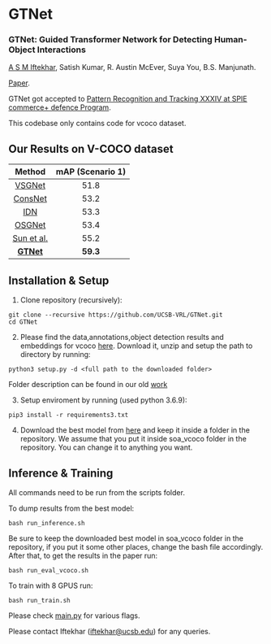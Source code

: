 # GTNet 
### **GTNet: Guided Transformer Network for Detecting Human-Object Interactions**
 [A S M Iftekhar](https://sites.google.com/view/asmiftekhar/home), Satish Kumar, R. Austin McEver, Suya You, B.S. Manjunath.
 
[Paper](https://arxiv.org/pdf/2108.00596.pdf).

GTNet got accepted to [Pattern Recognition
and Tracking XXXIV at SPIE commerce+ defence Program](https://spie.org/DCS23/conferencedetails/optical-pattern-recognition?enableBackToBrowse=true).

This codebase only contains code for vcoco dataset.

## Our Results on V-COCO dataset

|Method| mAP (Scenario 1)|
|:---:|:---:|
|[VSGNet](openaccess.thecvf.com/content_CVPR_2020/papers/Ulutan_VSGNet_Spatial_Attention_Network_for_Detecting_Human_Object_Interactions_Using_CVPR_2020_paper.pdf)| 51.8|
|[ConsNet](https://arxiv.org/abs/2008.06254)| 53.2|
|[IDN](https://arxiv.org/abs/2010.16219)| 53.3 |
|[OSGNet](https://www.tandfonline.com/doi/full/10.1080/0952813X.2020.1818293)| 53.4  |
|[Sun et al.](https://dl.acm.org/doi/10.1145/3512527.3531438)| 55.2 |
|[**GTNet**](https://arxiv.org/abs/2003.05541)| **59.3** |

## Installation & Setup
1. Clone repository (recursively):
```Shell
git clone --recursive https://github.com/UCSB-VRL/GTNet.git
cd GTNet
```
2. Please find the data,annotations,object detection results and embeddings for vcoco [here](https://drive.google.com/drive/folders/1RTPhhGWy0tyrO1mx6qAKjKyLfEwZqI23?usp=share_link). Download it, unzip and setup the path to directory by running:
```
python3 setup.py -d <full path to the downloaded folder>
```
Folder description can be found in our old [work](https://github.com/ASMIftekhar/VSGNet)

3. Setup enviroment by running (used python 3.6.9):
```
pip3 install -r requirements3.txt
```
4. Download the best model from [here](https://drive.google.com/file/d/1cm9ICBSJZK3OuMWoxF2rgznDM4Vf-V7s/view?usp=sharing) and keep it inside a folder in the repository. We assume that you put it inside soa_vcoco folder in the repository. You can change it to anything you want.

## Inference & Training
All commands need to be run from the scripts folder.

To dump results from the best model:
```
bash run_inference.sh
```
Be sure to keep the downloaded best model in soa_vcoco folder in the repository, if you put it some other places, change the bash file accordingly.
After that, to get the results in the paper run:
```
bash run_eval_vcoco.sh
```
 
To train with 8 GPUS run:
```
bash run_train.sh
```
Please check [main.py](https://github.com/UCSB-VRL/GTNet/blob/master/scripts/main.py) for various flags.

Please contact Iftekhar (iftekhar@ucsb.edu) for any queries.




